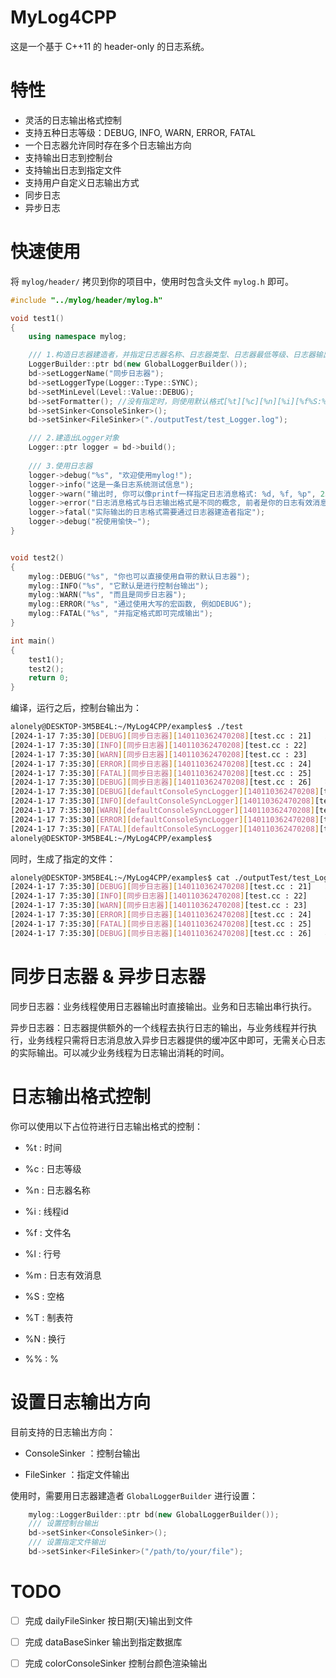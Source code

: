 # MyLog4CPP

这是一个基于 C++11 的 header-only 的日志系统。

# 特性

- 灵活的日志输出格式控制
- 支持五种日志等级：DEBUG, INFO, WARN, ERROR, FATAL
- 一个日志器允许同时存在多个日志输出方向
- 支持输出日志到控制台
- 支持输出日志到指定文件
- 支持用户自定义日志输出方式
- 同步日志
- 异步日志

# 快速使用

将 `mylog/header/` 拷贝到你的项目中，使用时包含头文件 `mylog.h` 即可。

```cpp
#include "../mylog/header/mylog.h"

void test1()
{
    using namespace mylog;

    /// 1.构造日志器建造者，并指定日志器名称、日志器类型、日志器最低等级、日志器输出格式、日志输出方向
    LoggerBuilder::ptr bd(new GlobalLoggerBuilder());
    bd->setLoggerName("同步日志器");
    bd->setLoggerType(Logger::Type::SYNC);
    bd->setMinLevel(Level::Value::DEBUG);
    bd->setFormatter(); //没有指定时，则使用默认格式[%t][%c][%n][%i][%f%S:%S%l]%T%m%N
    bd->setSinker<ConsoleSinker>();
    bd->setSinker<FileSinker>("./outputTest/test_Logger.log");

    /// 2.建造出Logger对象
    Logger::ptr logger = bd->build();
    
    /// 3.使用日志器
    logger->debug("%s", "欢迎使用mylog!");
    logger->info("这是一条日志系统测试信息");
    logger->warn("输出时, 你可以像printf一样指定日志消息格式: %d, %f, %p", 2333, 666.6, logger.get());
    logger->error("日志消息格式与日志输出格式是不同的概念, 前者是你的日志有效消息的格式, 后者是实际输出的日志文本的格式");
    logger->fatal("实际输出的日志格式需要通过日志器建造者指定");
    logger->debug("祝使用愉快~");
}


void test2()
{
    mylog::DEBUG("%s", "你也可以直接使用自带的默认日志器");
    mylog::INFO("%s", "它默认是进行控制台输出");
    mylog::WARN("%s", "而且是同步日志器");
    mylog::ERROR("%s", "通过使用大写的宏函数, 例如DEBUG");
    mylog::FATAL("%s", "并指定格式即可完成输出");
}

int main()
{
    test1();
    test2();
    return 0;
}
```

编译，运行之后，控制台输出为：

```bash
alonely@DESKTOP-3M5BE4L:~/MyLog4CPP/examples$ ./test 
[2024-1-17 7:35:30][DEBUG][同步日志器][140110362470208][test.cc : 21]   欢迎使用mylog!
[2024-1-17 7:35:30][INFO][同步日志器][140110362470208][test.cc : 22]    这是一条日志系统测试信息
[2024-1-17 7:35:30][WARN][同步日志器][140110362470208][test.cc : 23]    输出时, 你可以像printf一样指定日志消息格式: 2333, 666.600000, 0x564827f70dc0
[2024-1-17 7:35:30][ERROR][同步日志器][140110362470208][test.cc : 24]   日志消息格式与日志输出格式是不同的概念, 前者是你的日志有效消息的格式, 后者是实际输出的日志文本的格式
[2024-1-17 7:35:30][FATAL][同步日志器][140110362470208][test.cc : 25]   实际输出的日志格式需要通过日志器建造者指定
[2024-1-17 7:35:30][DEBUG][同步日志器][140110362470208][test.cc : 26]   祝使用愉快~
[2024-1-17 7:35:30][DEBUG][defaultConsoleSyncLogger][140110362470208][test.cc : 32]     你也可以直接使用自带的默认日志器
[2024-1-17 7:35:30][INFO][defaultConsoleSyncLogger][140110362470208][test.cc : 33]      它默认是进行控制台输出
[2024-1-17 7:35:30][WARN][defaultConsoleSyncLogger][140110362470208][test.cc : 34]      而且是同步日志器
[2024-1-17 7:35:30][ERROR][defaultConsoleSyncLogger][140110362470208][test.cc : 35]     通过使用大写的宏函数, 例如DEBUG
[2024-1-17 7:35:30][FATAL][defaultConsoleSyncLogger][140110362470208][test.cc : 36]     并指定格式即可完成输出
alonely@DESKTOP-3M5BE4L:~/MyLog4CPP/examples$ 
```

同时，生成了指定的文件：

```bash
alonely@DESKTOP-3M5BE4L:~/MyLog4CPP/examples$ cat ./outputTest/test_Logger.log 
[2024-1-17 7:35:30][DEBUG][同步日志器][140110362470208][test.cc : 21]   欢迎使用mylog!
[2024-1-17 7:35:30][INFO][同步日志器][140110362470208][test.cc : 22]    这是一条日志系统测试信息
[2024-1-17 7:35:30][WARN][同步日志器][140110362470208][test.cc : 23]    输出时, 你可以像printf一样指定日志消息格式: 2333, 666.600000, 0x564827f70dc0
[2024-1-17 7:35:30][ERROR][同步日志器][140110362470208][test.cc : 24]   日志消息格式与日志输出格式是不同的概念, 前者是你的日志有效消息的格式, 后者是实际输出的日志文本的格式
[2024-1-17 7:35:30][FATAL][同步日志器][140110362470208][test.cc : 25]   实际输出的日志格式需要通过日志器建造者指定
[2024-1-17 7:35:30][DEBUG][同步日志器][140110362470208][test.cc : 26]   祝使用愉快~
```

# 同步日志器 & 异步日志器

同步日志器：业务线程使用日志器输出时直接输出。业务和日志输出串行执行。

异步日志器：日志器提供额外的一个线程去执行日志的输出，与业务线程并行执行，业务线程只需将日志消息放入异步日志器提供的缓冲区中即可，无需关心日志的实际输出。可以减少业务线程为日志输出消耗的时间。

# 日志输出格式控制

你可以使用以下占位符进行日志输出格式的控制：

- %t : 时间

- %c : 日志等级

- %n : 日志器名称

- %i : 线程id

- %f : 文件名

- %l : 行号

- %m : 日志有效消息

- %S : 空格

- %T : 制表符

- %N : 换行

- %% : %

# 设置日志输出方向

目前支持的日志输出方向：

- ConsoleSinker ：控制台输出

- FileSinker ：指定文件输出

使用时，需要用日志器建造者 `GlobalLoggerBuilder` 进行设置：

```cpp
    mylog::LoggerBuilder::ptr bd(new GlobalLoggerBuilder());
    /// 设置控制台输出
    bd->setSinker<ConsoleSinker>();
    /// 设置指定文件输出
    bd->setSinker<FileSinker>("/path/to/your/file");
```

# TODO

- [ ] 完成 dailyFileSinker 按日期(天)输出到文件

- [ ] 完成 dataBaseSinker 输出到指定数据库

- [ ] 完成 colorConsoleSinker 控制台颜色渲染输出
